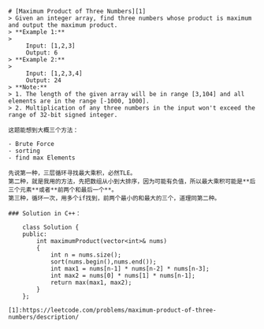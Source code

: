 	# [Maximum Product of Three Numbers][1]
	> Given an integer array, find three numbers whose product is maximum and output the maximum product.  
	> **Example 1:**  
	> 
		 Input: [1,2,3]  
		 Output: 6  
	> **Example 2:**  
	> 
		 Input: [1,2,3,4]  
		 Output: 24  
	> **Note:**  
	> 1. The length of the given array will be in range [3,104] and all elements are in the range [-1000, 1000].  
	> 2. Multiplication of any three numbers in the input won't exceed the range of 32-bit signed integer.
	
	这题能想到大概三个方法：
	
	- Brute Force
	- sorting
	- find max Elements
	
	先说第一种，三层循环寻找最大乘积，必然TLE。  
	第二种，就是我用的方法，先把数组从小到大排序，因为可能有负值，所以最大乘积可能是**后三个元素**或者**前两个和最后一个**。  
	第三种，循环一次，用多个if找到，前两个最小的和最大的三个，道理同第二种。  
	
	### Solution in C++：
	
		class Solution {
		public:
		    int maximumProduct(vector<int>& nums) 
		    {
		        int n = nums.size();
		        sort(nums.begin(),nums.end());
		        int max1 = nums[n-1] * nums[n-2] * nums[n-3];  
		        int max2 = nums[0] * nums[1] * nums[n-1];
		        return max(max1, max2);
		    }
		};
	
	[1]:https://leetcode.com/problems/maximum-product-of-three-numbers/description/